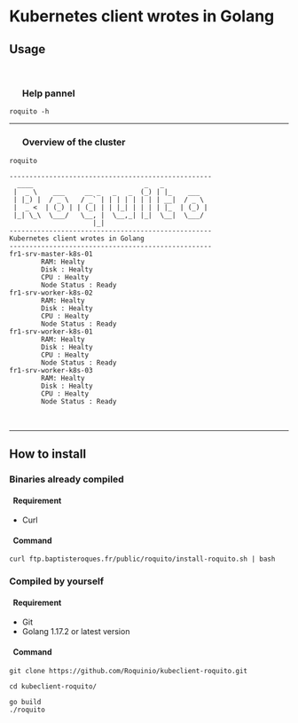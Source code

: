 # Kubernetes client wrotes in Golang
## Usage 
<br>

### &nbsp;&nbsp;&nbsp;&nbsp;&nbsp;&nbsp;Help pannel
```
roquito -h 
```
***

### &nbsp;&nbsp;&nbsp;&nbsp;&nbsp;&nbsp;Overview of the cluster

```
roquito
```

```
---------------------------------------------------
  ____                            _   _
 |  _ \    ___     __ _   _   _  (_) | |_    ___
 | |_) |  / _ \   / _` | | | | | | | | __|  / _ \
 |  _ <  | (_) | | (_| | | |_| | | | | |_  | (_) |
 |_| \_\  \___/   \__, |  \__,_| |_|  \__|  \___/
                     |_|
---------------------------------------------------
Kubernetes client wrotes in Golang
---------------------------------------------------
fr1-srv-master-k8s-01
        RAM: Healty
        Disk : Healty
        CPU : Healty
        Node Status : Ready
fr1-srv-worker-k8s-02
        RAM: Healty
        Disk : Healty
        CPU : Healty
        Node Status : Ready
fr1-srv-worker-k8s-01
        RAM: Healty
        Disk : Healty
        CPU : Healty
        Node Status : Ready
fr1-srv-worker-k8s-03
        RAM: Healty
        Disk : Healty
        CPU : Healty
        Node Status : Ready
```

<br>

***

## How to install 

### Binaries already compiled


#### &nbsp; Requirement
- Curl 

#### &nbsp; Command

```
curl ftp.baptisteroques.fr/public/roquito/install-roquito.sh | bash
```

### Compiled by yourself 


#### &nbsp; Requirement 
- Git
- Golang 1.17.2 or latest version

#### &nbsp; Command

``` 
git clone https://github.com/Roquinio/kubeclient-roquito.git

cd kubeclient-roquito/

go build
./roquito
```
